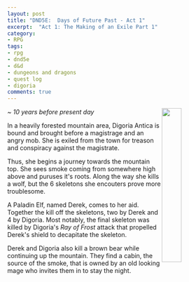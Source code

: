 ```yaml
---
layout: post
title: "DND5E:  Days of Future Past - Act 1"
excerpt:  "Act 1: The Making of an Exile Part 1"
category:
- RPG
tags:
- rpg
- dnd5e
- d&d
- dungeons and dragons
- quest log
- digoria
comments: true
---
```


<a ref="http://pre14.deviantart.net/42d0/th/pre/f/2009/165/4/8/warlock_by_benwootten.jpg"><img src="http://pre14.deviantart.net/42d0/th/pre/f/2009/165/4/8/warlock_by_benwootten.jpg" style="height: auto; width: 30%; float: right"></a>


*~ 10 years before present day*

In a heavily forested mountain area, Digoria Antica is bound and brought before a magistrage and an angry mob.  She is exiled from the town for treason and conspiracy against the magistrate.

Thus, she begins a journey towards the mountain top.  She sees smoke coming from somewhere high above and puruses it's roots.  Along the way she kills a wolf, but the 6 skeletons she encouters prove more troublesome.

A Paladin Elf, named Derek, comes to her aid.  Together the kill off the skeletons, two by Derek and 4 by Digoria.  Most notably, the final skeleton was killed by Digoria's *Ray of Frost* attack that propelled Derek's shield to decapitate the skeleton.

Derek and Digoria also kill a brown bear while continuing up the mountain.  They find a cabin, the source of the smoke, that is owned by an old looking mage who invites them in to stay the night.
